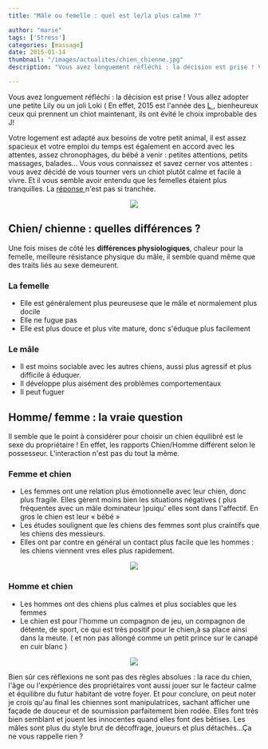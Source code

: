 ```yaml
---
title: "Mâle ou femelle : quel est le/la plus calme ?"

author: "marie"
tags: ['Stress']
categories: [massage]
date: 2015-01-14
thumbnail: "/images/actualites/chien_chienne.jpg"
description: "Vous avez longuement réfléchi : la décision est prise ! Vous allez adopter une petite Lily ou un joli Loki "

---
```



Vous avez longuement réfléchi : la décision est prise ! Vous allez adopter une petite Lily ou un joli Loki ( En effet, 2015 est l'année des <a href=" http://www.ecoledeschiens.com/noms-chien-2015.html/" target="_blank"> L </a>, bienheureux ceux qui prennent un chiot maintenant, ils ont évité le choix improbable des J!

Votre logement est adapté aux besoins de votre petit animal, il est assez spacieux et votre emploi du temps est également en accord avec les attentes, assez chronophages, du bébé à venir : petites attentions, petits massages, balades...  Vous vous connaissez et savez cerner vos attentes : vous avez décidé de vous tourner vers un chiot plutôt calme et facile à vivre. Et il vous semble avoir entendu que les femelles étaient plus tranquilles. La <a href=" http://www.sfcyno.com/img/pdf/2012/Male%20ou%20femelle,%20quelles%20differences.pdf/" target="_blank"> réponse </a> n'est pas si tranchée.



<p align="center"><img src= "/images/actualites/chien_chienne.jpg"></p>

## Chien/ chienne : quelles différences ? ##
Une fois mises de côté les **différences physiologiques**, chaleur pour la femelle, meilleure résistance physique du mâle, il semble quand même que des traits liés au sexe demeurent.
### La femelle ###
<ul>
<li> Elle  est généralement plus peureusese que le mâle et normalement plus docile </li>
<li> Elle ne fugue pas </li>
<li> Elle est plus douce et plus vite mature, donc s'éduque plus facilement  </li>
</ul>

### Le mâle ###
<ul>
<li> Il est moins sociable avec les autres chiens, aussi plus agressif et plus difficile à éduquer. </li>
<li> Il développe plus aisément des problèmes comportementaux
<li> Il peut fuguer </li>
</ul>



## Homme/ femme : la vraie question ##
Il semble que le point à considérer pour choisir un chien équilibré est le sexe du propriétaire !
En effet, les rapports Chien/Homme différent selon le possesseur. L'interaction n'est pas du tout la même.

### Femme et chien ###
<ul>
<li> Les femmes ont une relation plus émotionnelle avec leur chien, donc plus fragile. Elles gèrent  moins bien les situations négatives ( plus fréquentes avec un mâle dominateur )puiqu' elles sont dans l'affectif. En gros le chien est leur « bébé »
<li> Les études soulignent que les chiens des femmes sont plus craintifs que les chiens des messieurs.
<li> Elles ont par contre en général un contact plus facile que les hommes : les chiens viennent vres elles plus rapidement.
</ul>

<p align="center"><img src= "/images/actualites/chiencanap.jpg"></p>


### Homme et chien ###
<ul>
<li> Les hommes ont des chiens plus calmes et plus sociables que les femmes </li>
<li> Le chien est pour l'homme un compagnon de jeu, un compagnon de détente, de sport, ce qui est très positif pour le chien,à sa place ainsi dans la meute. ( et non pas allongé comme un petit prince sur le canapé en cuir blanc )
</ul>

<p align="center"><img src= "/images/actualites/courrir-avec-son-chien.jpg"></p>


Bien sûr ces réflexions ne sont pas des règles absolues : la race du chien, l'âge ou l'expérience des propriétaires vont aussi jouer sur le facteur calme et équilibre du futur habitant de votre foyer.
Et pour conclure, on peut noter je crois qu'au final les chiennes sont manipulatrices, sachant afficher une façade de douceur et de soumission parfaitement bien rodée. Elles font très bien semblant et jouent les innocentes quand elles font des bêtises.
Les mâles sont plus du style brut de décoffrage, joueurs et plus détachés...Ça ne vous rappelle rien ?








